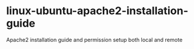 # linux-ubuntu-apache2-installation-guide
Apache2 installation guide and permission setup both local and remote
